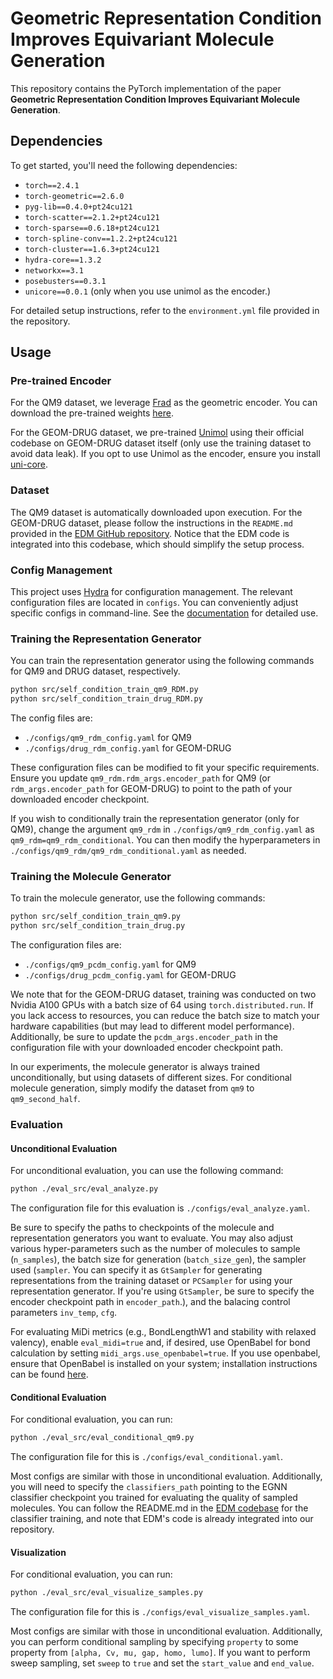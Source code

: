 # Geometric Representation Condition Improves Equivariant Molecule Generation

This repository contains the PyTorch implementation of the paper **Geometric Representation Condition Improves Equivariant Molecule Generation**.

## Dependencies

To get started, you'll need the following dependencies:

- `torch==2.4.1`
- `torch-geometric==2.6.0`
- `pyg-lib==0.4.0+pt24cu121`
- `torch-scatter==2.1.2+pt24cu121`
- `torch-sparse==0.6.18+pt24cu121`
- `torch-spline-conv==1.2.2+pt24cu121`
- `torch-cluster==1.6.3+pt24cu121`
- `hydra-core==1.3.2`
- `networkx==3.1`
- `posebusters==0.3.1`
- `unicore==0.0.1` (only when you use unimol as the encoder.)

For detailed setup instructions, refer to the `environment.yml` file provided in the repository.

## Usage

### Pre-trained Encoder

For the QM9 dataset, we leverage [Frad](https://github.com/fengshikun/Frad) as the geometric encoder. You can download the pre-trained weights [here](https://drive.google.com/file/d/1O6f6FzYogBS2Mp4XsdAAEN4arLtLH38G/view?usp=share_link).  

For the GEOM-DRUG dataset, we pre-trained [Unimol](https://openreview.net/forum?id=6K2RM6wVqKu) using their official codebase on GEOM-DRUG dataset itself (only use the training dataset to avoid data leak). If you opt to use Unimol as the encoder, ensure you install [uni-core](https://github.com/dptech-corp/Uni-Core).

### Dataset

The QM9 dataset is automatically downloaded upon execution. For the GEOM-DRUG dataset, please follow the instructions in the `README.md` provided in the [EDM GitHub repository](https://github.com/ehoogeboom/e3_diffusion_for_molecules). Notice that the EDM code is integrated into this codebase, which should simplify the setup process.

### Config Management

This project uses [Hydra](https://hydra.cc/) for configuration management. The relevant configuration files are located in `configs`. You can conveniently adjust specific configs in command-line. See the [documentation](https://hydra.cc/) for detailed use.

### Training the Representation Generator

You can train the representation generator using the following commands for QM9 and DRUG dataset, respectively.

```bash
python src/self_condition_train_qm9_RDM.py
python src/self_condition_train_drug_RDM.py
```

The config files are:

- `./configs/qm9_rdm_config.yaml` for QM9
- `./configs/drug_rdm_config.yaml` for GEOM-DRUG

These configuration files can be modified to fit your specific requirements. Ensure you update `qm9_rdm.rdm_args.encoder_path` for QM9 (or `rdm_args.encoder_path` for GEOM-DRUG) to point to the path of your downloaded encoder checkpoint.

If you wish to conditionally train the representation generator (only for QM9), change the argument `qm9_rdm` in `./configs/qm9_rdm_config.yaml` as `qm9_rdm=qm9_rdm_conditional`. You can then modify the hyperparameters in `./configs/qm9_rdm/qm9_rdm_conditional.yaml` as needed. 

### Training the Molecule Generator

To train the molecule generator, use the following commands:

```bash
python src/self_condition_train_qm9.py
python src/self_condition_train_drug.py
```

The configuration files are:

- `./configs/qm9_pcdm_config.yaml` for QM9
- `./configs/drug_pcdm_config.yaml` for GEOM-DRUG

We note that for the GEOM-DRUG dataset, training was conducted on two Nvidia A100 GPUs with a batch size of 64 using `torch.distributed.run`. If you lack access to resources, you can reduce the batch size to match your hardware capabilities (but may lead to different model performance). Additionally, be sure to update the `pcdm_args.encoder_path` in the configuration file with your downloaded encoder checkpoint path.

In our experiments, the molecule generator is always trained unconditionally, but using datasets of different sizes. For conditional molecule generation, simply modify the dataset from `qm9` to `qm9_second_half`.

### Evaluation

#### Unconditional Evaluation

For unconditional evaluation, you can use the following command:

```bash
python ./eval_src/eval_analyze.py
```

The configuration file for this evaluation is `./configs/eval_analyze.yaml`. 

Be sure to specify the paths to checkpoints of the molecule and representation generators you want to evaluate. You may also adjust various hyper-parameters such as the number of molecules to sample (`n_samples`), the batch size for generation (`batch_size_gen`), the sampler used (`sampler`. You can specify it as `GtSampler` for generating representations from the training dataset or `PCSampler` for using your representation generator. If you're using `GtSampler`, be sure to specify the encoder checkpoint path in `encoder_path`.), and the balacing control parameters `inv_temp`, `cfg`.

For evaluating MiDi metrics (e.g., BondLengthW1 and stability with relaxed valency), enable `eval_midi=true` and, if desired, use OpenBabel for bond calculation by setting `midi_args.use_openbabel=true`. If you use openbabel, ensure that OpenBabel is installed on your system; installation instructions can be found [here](https://openbabel.org/docs/Installation/install.html).

#### Conditional Evaluation

For conditional evaluation, you can run:

```bash
python ./eval_src/eval_conditional_qm9.py
```

The configuration file for this is `./configs/eval_conditional.yaml`. 

Most configs are similar with those in unconditional evaluation. Additionally, you will need to specify the `classifiers_path` pointing to the EGNN classifier checkpoint you trained for evaluating the quality of sampled molecules. You can follow the README.md in the [EDM codebase](https://github.com/ehoogeboom/e3_diffusion_for_molecules) for the classifier training, and note that EDM's code is already integrated into our repository.

#### Visualization

For conditional evaluation, you can run:

```bash
python ./eval_src/eval_visualize_samples.py
```

The configuration file for this is `./configs/eval_visualize_samples.yaml`. 


Most configs are similar with those in unconditional evaluation. Additionally, you can perform conditional sampling by specifying `property` to some property from `[alpha, Cv, mu, gap, homo, lumo]`. If you want to perform sweep sampling, set `sweep` to `true` and set the `start_value` and `end_value`.